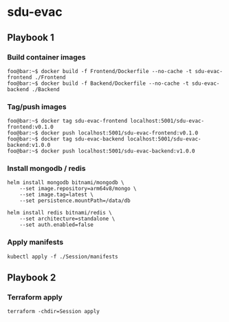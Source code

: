 # sdu-evac

## Playbook 1

### Build container images

```console
foo@bar:~$ docker build -f Frontend/Dockerfile --no-cache -t sdu-evac-frontend ./Frontend
foo@bar:~$ docker build -f Backend/Dockerfile --no-cache -t sdu-evac-backend ./Backend
```

### Tag/push images

```console
foo@bar:~$ docker tag sdu-evac-frontend localhost:5001/sdu-evac-frontend:v0.1.0
foo@bar:~$ docker push localhost:5001/sdu-evac-frontend:v0.1.0
foo@bar:~$ docker tag sdu-evac-backend localhost:5001/sdu-evac-backend:v1.0.0
foo@bar:~$ docker push localhost:5001/sdu-evac-backend:v1.0.0
```

### Install mongodb / redis

```console
helm install mongodb bitnami/mongodb \
    --set image.repository=arm64v8/mongo \
    --set image.tag=latest \
    --set persistence.mountPath=/data/db
```

```console
helm install redis bitnami/redis \                 
    --set architecture=standalone \
    --set auth.enabled=false
```

### Apply manifests

```console
kubectl apply -f ./Session/manifests
```

## Playbook 2

### Terraform apply

```console
terraform -chdir=Session apply
```
